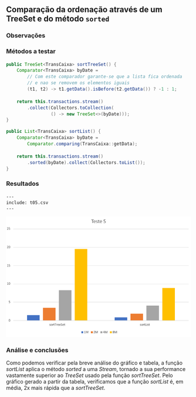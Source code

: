 ## Comparação da ordenação através de um TreeSet e do método `sorted`

### Observações

### Métodos a testar

```{.java caption="Ordenação através de um TreeSet"}
public TreeSet<TransCaixa> sortTreeSet() {
    Comparator<TransCaixa> byDate =
        // Com este comparador garante-se que a lista fica ordenada
        // e nao se removem os elementos iguais
        (t1, t2) -> t1.getData().isBefore(t2.getData()) ? -1 : 1;

    return this.transactions.stream()
        .collect(Collectors.toCollection(
                 () -> new TreeSet<>(byDate)));
}
```

```{.java caption="Ordenação através do método sorted"}
public List<TransCaixa> sortList() {
    Comparator<TransCaixa> byDate =
        Comparator.comparing(TransCaixa::getData);

    return this.transactions.stream()
        .sorted(byDate).collect(Collectors.toList());
}
```



### Resultados

```table
---
include: t05.csv
---
```

![Representação gráfica destes resultados](charts/t05-2.PNG)


### Análise e conclusões

Como podemos verificar pela breve análise do gráfico e tabela, a função *sortList* aplica o método *sorted* a uma *Stream*, tornado a sua performance vastamente superior ao *TreeSet* usado pela função *sortTreeSet*.
Pelo gráfico gerado a partir da tabela, verificamos que a função *sortList* é, em média, 2x mais rápida que a *sortTreeSet*.

